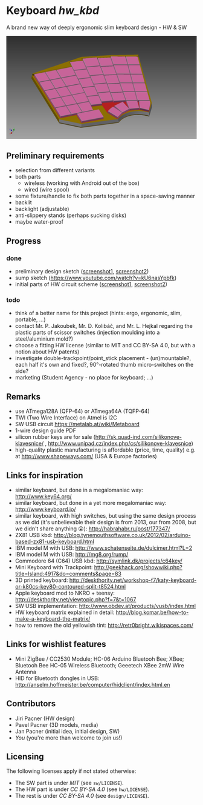# Keyboard *hw_kbd*

A brand new way of deeply ergonomic slim keyboard design - HW &amp; SW

![screenshot1](design/model/201507181700-overview.png)

## Preliminary requirements

* selection from different variants
* both parts
    * wireless (working with Android out of the box)
    * wired (wire spool)
* some fixture/handle to fix both parts together in a space-saving manner
* backlit
* backlight (adjustable)
* anti-slippery stands (perhaps sucking disks)
* maybe water-proof

## Progress

### done

* preliminary design sketch ([screenshot1](design/model/201507181700-overview.png), [screenshot2](design/model/201507181701-overview.png))
* sump sketch (https://www.youtube.com/watch?v=kU6nasYpbfk)
* initial parts of HW circuit scheme ([screenshot1](hw/PR/20150720170901-screenshot.png), [screenshot2](hw/PR/20150720170926-screenshot.png))

### todo

* think of a better name for this project (hints: ergo, ergonomic, slim, portable, ...)
* contact Mr. P. Jakoubek, Mr. D. Kolibáč, and Mr. L. Hejkal regarding the plastic parts of scissor switches (injection moulding into a steel/aluminium mold?)
* choose a fitting HW license (similar to MIT and CC BY-SA 4.0, but with a notion about HW patents)
* investigate double-trackpoint/point_stick placement - (un)mountable?, each half it's own and fixed?, 90°-rotated thumb micro-switches on the side?
* marketing (Student Agency - no place for keyboard; ...)

## Remarks

* use ATmega128A (QFP-64) or ATmega64A (TQFP-64)
* TWI (Two Wire Interface) on Atmel is I2C
* SW USB circuit https://metalab.at/wiki/Metaboard
* 1-wire design guide PDF
* silicon rubber keys are for sale (http://sk.quad-ind.com/silikonove-klavesnice/ , http://www.unipad.cz/index.php/cs/silikonove-klavesnice)
* high-quality plastic manufacturing is affordable (price, time, quality) e.g. at http://www.shapeways.com/ (USA & Europe factories)

## Links for inspiration

* similar keyboard, but done in a megalomaniac way: http://www.key64.org/
* similar keyboard, but done in a yet more megalomaniac way: http://www.keyboard.io/
* similar keyboard, with high switches, but using the same design process as we did (it's unbelievable their design is from 2013, our from 2008, but we didn't share anything :open_mouth:): http://habrahabr.ru/post/177347/
* ZX81 USB kbd: http://blog.tynemouthsoftware.co.uk/2012/02/arduino-based-zx81-usb-keyboard.html
* IBM model M with USB: http://www.schatenseite.de/dulcimer.html?L=2
* IBM model M with USB: http://mg8.org/rump/
* Commodore 64 (C64) USB kbd: http://symlink.dk/projects/c64key/
* Mini Keyboard with Trackpoint: http://geekhack.org/showwiki.php?title=Island:4917&do=comments&page=83
* 3D printed keyboard: http://deskthority.net/workshop-f7/katy-keyboard-or-k80cs-key80-contoured-split-t8524.html
* Apple keyboard mod to NKRO + teensy: http://deskthority.net/viewtopic.php?f=7&t=1067
* SW USB implementation: http://www.obdev.at/products/vusb/index.html
* HW keyboard matrix explained in detail: http://blog.komar.be/how-to-make-a-keyboard-the-matrix/
* how to remove the old yellowish tint: http://retr0bright.wikispaces.com/

## Links for wishlist features

* Mini ZigBee / CC2530 Module; HC-06 Arduino Bluetooh Bee; XBee; Bluetooh Bee HC-05 Wireless Bluetooth; Geeetech XBee 2mW Wire Antenna
* HID for Bluetooth dongles in USB: http://anselm.hoffmeister.be/computer/hidclient/index.html.en

## Contributors

* Jiri Pacner (HW design)
* Pavel Pacner (3D models, media)
* Jan Pacner (initial idea, initial design, SW)
* *You* (you're more than welcome to join us!)

## Licensing

The following licenses apply if not stated otherwise:

* The SW part is under *MIT* (see `sw/LICENSE`).
* The HW part is under *CC BY-SA 4.0* (see `hw/LICENSE`).
* The rest is under *CC BY-SA 4.0* (see `design/LICENSE`).
